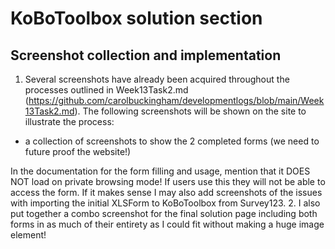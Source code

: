# KoBoToolbox solution section

## Screenshot collection and implementation
1. Several screenshots have already been acquired throughout the processes outlined in Week13Task2.md (https://github.com/carolbuckingham/developmentlogs/blob/main/Week13Task2.md). The following screenshots will be shown on the site to illustrate the process:
  - a collection of screenshots to show the 2 completed forms (we need to future proof the website!)

In the documentation for the form filling and usage, mention that it DOES NOT load on private browsing mode! If users use this they will not be able to access the form. If it makes sense I may also add screenshots of the issues with importing the initial XLSForm to KoBoToolbox from Survey123.
2. I also put together a combo screenshot for the final solution page including both forms in as much of their entirety as I could fit without making a huge image element! 
